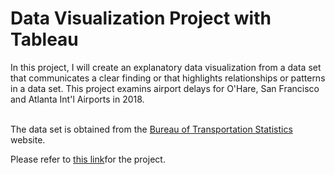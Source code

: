 <h1>Data Visualization Project with Tableau</h1>

In this project, I will create an explanatory data visualization from a data set that communicates a clear finding or that highlights relationships or patterns in a data set. 
This project examins airport delays for O'Hare, San Francisco and Atlanta Int'l Airports in 2018. <br><br>

The data set is obtained from the <a href='https://www.transtats.bts.gov/OT_Delay/OT_DelayCause1.asp'>Bureau of Transportation Statistics </a> website. 

Please refer to <a href="https://public.tableau.com/profile/arata.kagan#!/vizhome/Udacity_Flight_Delays_project/Story1">this link</a>for the project.
